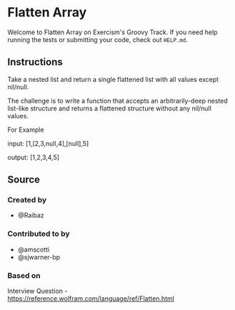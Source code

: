 # Flatten Array

Welcome to Flatten Array on Exercism's Groovy Track.
If you need help running the tests or submitting your code, check out `HELP.md`.

## Instructions

Take a nested list and return a single flattened list with all values except nil/null.

The challenge is to write a function that accepts an arbitrarily-deep nested list-like structure and returns a flattened structure without any nil/null values.

For Example

input: [1,[2,3,null,4],[null],5]

output: [1,2,3,4,5]

## Source

### Created by

- @Raibaz

### Contributed to by

- @amscotti
- @sjwarner-bp

### Based on

Interview Question - https://reference.wolfram.com/language/ref/Flatten.html